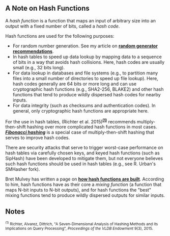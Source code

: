 <a id=A_Note_on_Hash_Functions></a>
## A Note on Hash Functions

A _hash function_ is a function that maps an input of arbitrary size into an output with a fixed number of bits, called a _hash code_.

Hash functions are used for the following purposes:

- For random number generation. See my article on [**random generator recommendations**](https://peteroupc.github.io/random.html#Hash_Functions).
- In hash tables to speed up data lookup by mapping data to a sequence of bits in a way that avoids hash collisions.  Here, hash codes are usually small (e.g., 32 bits long).
- For data lookup in databases and file systems (e.g., to partition many files into a small number of directories to speed up file lookup).  Here, hash codes generally are 64 bits or more long and can use cryptographic hash functions (e.g., SHA2-256, BLAKE2) and other hash functions that tend to produce wildly dispersed hash codes for nearby inputs.
- For data integrity (such as checksums and authentication codes).  In general, only cryptographic hash functions are appropriate here.

For the use in hash tables, (Richter et al. 2015)<sup>[**(1)**](#Note1)</sup> recommends multiply-then-shift hashing over more complicated hash functions in most cases. [**_Fibonacci hashing_**](https://probablydance.com/2018/06/16/fibonacci-hashing-the-optimization-that-the-world-forgot-or-a-better-alternative-to-integer-modulo/) is a special case of multiply-then-shift hashing that serves to improve hash codes.

There are security attacks that serve to trigger worst-case performance on hash tables via carefully chosen keys, and keyed hash functions (such as SipHash) have been developed to mitigate them, but not everyone believes such hash functions should be used in hash tables (e.g., see R. Urban's SMHasher fork).

Bret Mulvey has written a page on [**how hash functions are built**](https://papa.bretmulvey.com/post/124027987928).  According to him, hash functions have as their core a _mixing function_ (a function that maps N-bit inputs to N-bit outputs), and for hash functions the "best" mixing functions tend to produce wildly dispersed outputs for similar inputs.

<a id=Notes></a>
## Notes

<small><sup id=Note1>(1)</sup> Richter, Alvarez, Dittrich, "A Seven-Dimensional Analysis of Hashing Methods and its Implications on Query Processing", _Proceedings of the VLDB Endowment_ 9(3), 2015.</small>
